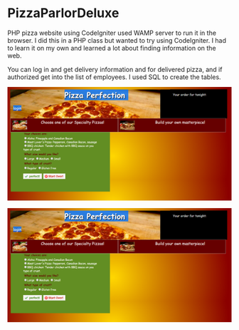 # PizzaParlorDeluxe
PHP pizza website using CodeIgniter
used WAMP server to run it in the browser.  I did this in a PHP class but wanted to try using CodeIgniter.  I had to learn it on my own and learned a lot about finding information on the web.

You can log in and get delivery information and for delivered pizza, and if authorized get into the list of employees.  I used SQL to create the tables.

![homepage](https://github.com/AlexVotry/PizzaParlorDeluxe/blob/master/public/images/pizza_home.png  "homepage")

![delivery-list](https://github.com/AlexVotry/PizzaParlorDeluxe/blob/master/public/images/pizza_home.png  "deliver-list")

